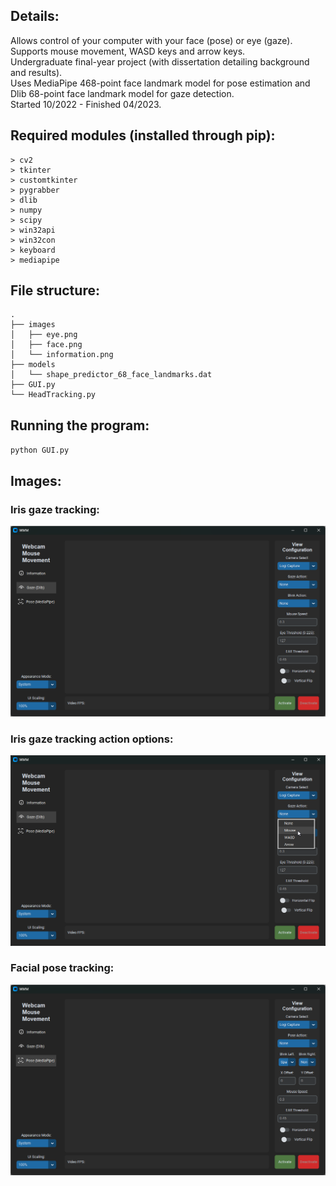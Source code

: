 ## Details:
Allows control of your computer with your face (pose) or eye (gaze). <br />
Supports mouse movement, WASD keys and arrow keys. <br />
Undergraduate final-year project (with dissertation detailing background and results). <br />
Uses MediaPipe 468-point face landmark model for pose estimation and Dlib 68-point face landmark model for gaze detection. <br />
Started 10/2022 - Finished 04/2023. <br />


## Required modules (installed through pip):
```
> cv2
> tkinter
> customtkinter
> pygrabber
> dlib
> numpy
> scipy
> win32api
> win32con
> keyboard
> mediapipe
```


## File structure:
```
.
├── images
│   ├── eye.png
│   ├── face.png
│   └── information.png
├── models
│   └── shape_predictor_68_face_landmarks.dat
├── GUI.py
└── HeadTracking.py
```


## Running the program:
`python GUI.py`


## Images:
### Iris gaze tracking:
![Program screenshot 1](./screenshots/screenshot_2.png?raw=true "Program screenshot 2")
### Iris gaze tracking action options:
![Program screenshot 2](./screenshots/screenshot_3.png?raw=true "Program screenshot 3")
### Facial pose tracking:
![Program screenshot 3](./screenshots/screenshot_1.png?raw=true "Program screenshot 1")
